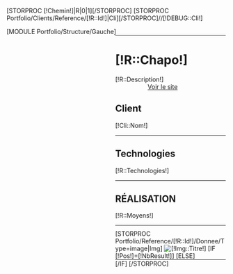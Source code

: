 [STORPROC [!Chemin!]|R|0|1][/STORPROC]
[STORPROC Portfolio/Clients/Reference/[!R::Id!]|Cli][/STORPROC]//[!DEBUG::Cli!]
<div style="overflow:hidden;">
	[MODULE Portfolio/Structure/Gauche]
	<div id="Milieu" style="margin-left:250px;">
		<div id="Data" style="border-top:1px solid #1e1e1e;">
			<div id="FicheClient">
				<h1>[!R::Chapo!]</h1>
				<div class="Description">[!R::Description!]</div>
				<div style="overflow:hidden;margin:0;padding:0;">
					<a href="[IF [!R::SiteWeb!]~http][!R::SiteWeb!][ELSE]http://[!R::SiteWeb!][/IF]" title="Voir le site internet [!R::Titre!]" class="WebSite" onclick="window.open(this.href); return false;">Voir le site</a>
					<div style="float:left;margin:0;padding:0;">
						<span class="Deco1">&nbsp;</span><h2>Client</h2>
						<div>[!Cli::Nom!]</div>
					</div>
				</div>
				<hr style="color:#827152;background:#1e1e1e;height:1px;border:0;margin-bottom:10px;"/>
				<h2>Technologies</h2>
				<div>[!R::Technologies!]</div>
				<hr style="color:#827152;background:#1e1e1e;height:1px;border:0;margin-bottom:10px;"/>
				<h2>R&Eacute;ALISATION</h2>
				<div>[!R::Moyens!]</div>
				<hr style="color:#1e1e1e;background:#1e1e1e;height:1px;border:0;margin-bottom:10px;"/>
				[STORPROC Portfolio/Reference/[!R::Id!]/Donnee/Type=image|Img]
					<img src="/[!Img::Url!]" alt="[!Img::Titre!]" style="border:0;border:none;margin:0;"/>
					[IF [!Pos!]=[!NbResult!]]
					[ELSE]
						<hr style="color:#1e1e1e;background:#1e1e1e;height:1px;border:0;margin:0;padding:0;"/>
					[/IF]
				[/STORPROC]
			</div>
		</div>
	</div>
</div>
